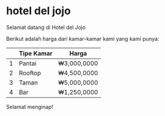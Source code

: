 # hotel del jojo

Selamat datang di Hotel del Jojo

Berikut adalah harga dari kamar-kamar kami yang kami punya:

| |**Tipe Kamar**|**Harga**|
|---|---|---|
|1|Pantai|₩3,000,0000|
|2|Rooftop|₩4,500,0000|
|3|Taman|₩5,000,0000|
|4|Bar|₩1,250,0000|

Selamat menginap!
